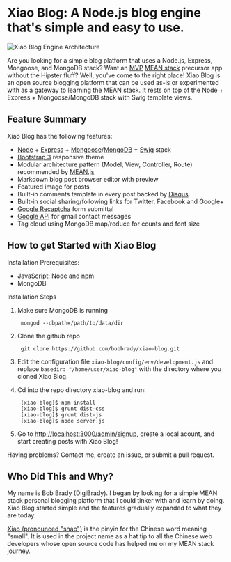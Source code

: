 # Xiao Blog: A Node.js blog engine that's simple and easy to use.

![Xiao Blog Engine Architecture](https://github.com/bobbrady/xiao-blog/blob/master/public/img/xiaoblog-stack-640.jpg)

Are you looking for a simple blog platform that uses a Node.js, Express, Mongoose, and MongoDB stack?
Want an [MVP](http://en.wikipedia.org/wiki/Minimum_viable_product) [MEAN stack](http://en.wikipedia.org/wiki/MEAN) precursor app without the Hipster fluff? Well, you've come to the right place! Xiao Blog is an open source blogging platform that can be used as-is or experimented with as a gateway to learning the MEAN stack. It rests on top of the Node + Express + Mongoose/MongoDB stack with Swig template views.   

## Feature Summary

Xiao Blog has the following features:
* [Node](http://nodejs.org) + [Express](http://expressjs.com) + [Mongoose](http://mongoosejs.com)/[MongoDB](http://www.mongodb.org) + [Swig](http://paularmstrong.github.io/swig "Swig template homepage") stack
* [Bootstrap 3](http://getbootstrap.com) responsive theme 
* Modular architecture pattern (Model, View, Controller, Route) recommended by [MEAN.js](http://meanjs.org/docs.html#folder-structure")
* Markdown blog post browser editor with preview
* Featured image for posts
* Built-in comments template in every post backed by [Disqus](https://disqus.com "Disqus homepage"). 
* Built-in social sharing/following links for Twitter, Facebook and Google+  
* [Google Recaptcha](http://www.google.com/recaptcha/intro/index.html) form submittal 
* [Google API](https://code.google.com/apis/console/?pli=1) for gmail contact messages
* Tag cloud using MongoDB map/reduce for counts and font size

## How to get Started with Xiao Blog 

Installation Prerequisites:
* JavaScript: Node and npm
* MongoDB

Installation Steps

1. Make sure MongoDB is running 
      
        mongod --dbpath=/path/to/data/dir
      
2. Clone the github repo
   
        git clone https://github.com/bobbrady/xiao-blog.git
    
3. Edit the configuration file `xiao-blog/config/env/development.js` and replace `basedir: "/home/user/xiao-blog"` with  the directory where you cloned Xiao Blog.
4. Cd into the repo directory xiao-blog and run:
       
        [xiao-blog]$ npm install
        [xiao-blog]$ grunt dist-css
        [xiao-blog]$ grunt dist-js 
        [xiao-blog]$ node server.js 
      
5. Go to [http://localhost:3000/admin/signup](http://localhost:3000/admin/signup "Xiao Blog signup page"), create a local acount, and start creating posts with Xiao Blog!

Having problems? Contact me, create an issue, or submit a pull request.

## Who Did This and Why?

My name is Bob Brady (DigiBrady). I began by looking for a simple MEAN stack personal blogging platform that I could tinker with and learn by doing. Xiao Blog started simple and the features gradually expanded to what they are today.  

[Xiao (pronounced "shao")](https://translate.google.com/#zh-CN/en/%E5%B0%8F) is the pinyin for the Chinese word meaning "small".  It is used in the project name as a hat tip to all the Chinese web developers whose open source code has helped me on my MEAN stack journey.
